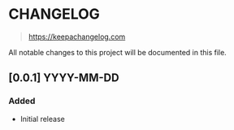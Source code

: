 # CHANGELOG

> https://keepachangelog.com

All notable changes to this project will be documented in this file.

## [0.0.1] YYYY-MM-DD

### Added
- Initial release
